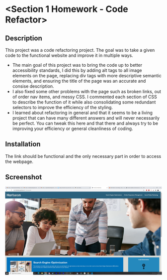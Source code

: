 # <Section 1 Homework - Code Refactor>

## Description

This project was a code refactoring project. The goal was to take a given code to the functional website and improve it in multiple ways.

- The main goal of this project was to bring the code up to better accessibility standards, I did this by adding alt tags to all image elements on the page, replacing div tags with more descriptive semantic elements, and ensuring the title of the page was an accurate and consise description.
- I also fixed some other problems with the page such as broken links, out of order nav items, and messy CSS. I commented each section of CSS to describe the function of it while also consolidating some redundant selectors to improve the efficiency of the styling.
- I learned about refactoring in general and that it seems to be a living project that can have many different answers and will never necessarily be perfect. You can tweak this here and that there and always try to be improving your efficiency or general cleanliness of coding.

## Installation

The link should be functional and the only necessary part in order to access the webpage.

## Screenshot

![screenshot of webpage](assets/images/screenshot.jpg)
